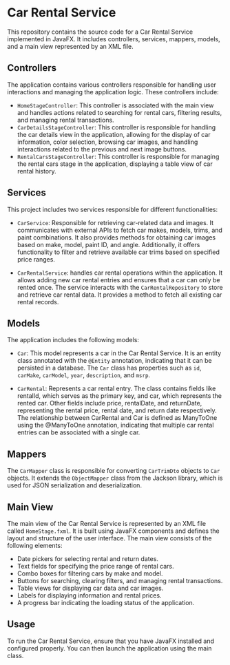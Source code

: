 # Car Rental Service

This repository contains the source code for a Car Rental Service implemented in JavaFX. It includes controllers, services, mappers, models, and a main view represented by an XML file.

## Controllers

The application contains various controllers responsible for handling user interactions and managing the application logic. These controllers include:

- `HomeStageController`: This controller is associated with the main view and handles actions related to searching for rental cars, filtering results, and managing rental transactions.
- `CarDetailsStageController`: This controller is responsible for handling the car details view in the application, allowing for the display of car information, color selection, browsing car images, and handling interactions related to the previous and next image buttons.
- `RentalCarsStageController`: This controller is responsible for managing the rental cars stage in the application, displaying a table view of car rental history.

## Services

This project includes two services responsible for different functionalities:

- `CarService`: Responsible for retrieving car-related data and images. It communicates with external APIs to fetch car makes, models, trims, and paint combinations. It also provides methods for obtaining car images based on make, model, paint ID, and angle. Additionally, it offers functionality to filter and retrieve available car trims based on specified price ranges.

- `CarRentalService`: handles car rental operations within the application. It allows adding new car rental entries and ensures that a car can only be rented once. The service interacts with the `CarRentalRepository` to store and retrieve car rental data. It provides a method to fetch all existing car rental records.

## Models

The application includes the following models:

- `Car`: This model represents a car in the Car Rental Service. It is an entity class annotated with the `@Entity` annotation, indicating that it can be persisted in a database. The `Car` class has properties such as `id`, `carMake`, `carModel`, `year`, `description`, and `msrp`.

- `CarRental`: Represents a car rental entry. The class contains fields like rentalId, which serves as the primary key, and car, which represents the rented car. Other fields include price, rentalDate, and returnDate, representing the rental price, rental date, and return date respectively. The relationship between CarRental and Car is defined as ManyToOne using the @ManyToOne annotation, indicating that multiple car rental entries can be associated with a single car.

## Mappers

The `CarMapper` class is responsible for converting `CarTrimDto` objects to `Car` objects. It extends the `ObjectMapper` class from the Jackson library, which is used for JSON serialization and deserialization.

## Main View

The main view of the Car Rental Service is represented by an XML file called `HomeStage.fxml`. It is built using JavaFX components and defines the layout and structure of the user interface. The main view consists of the following elements:

- Date pickers for selecting rental and return dates.
- Text fields for specifying the price range of rental cars.
- Combo boxes for filtering cars by make and model.
- Buttons for searching, clearing filters, and managing rental transactions.
- Table views for displaying car data and car images.
- Labels for displaying information and rental prices.
- A progress bar indicating the loading status of the application.

## Usage

To run the Car Rental Service, ensure that you have JavaFX installed and configured properly. You can then launch the application using the main class.
